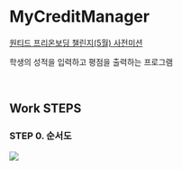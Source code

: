 # MyCreditManager

[원티드 프리온보딩 챌린지(5월) 사전미션]("https://yagomacademy.notion.site/iOS-ba2d0c0bb0b949c896cc28567706e969")

학생의 성적을 입력하고 평점을 출력하는 프로그램

<br>

## Work STEPS

### STEP 0. 순서도

<img src="https://user-images.githubusercontent.com/73203944/235338920-c513ee2f-f7db-494f-944c-b8e93187227f.png">
